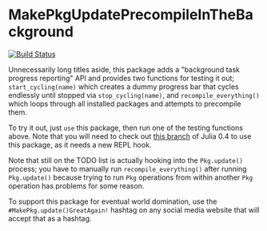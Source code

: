 # MakePkgUpdatePrecompileInTheBackground

[![Build Status](https://travis-ci.org/staticfloat/MakePkgUpdatePrecompileInTheBackground.jl.svg?branch=master)](https://travis-ci.org/staticfloat/MakePkgUpdatePrecompileInTheBackground.jl)

Unnecessarily long titles aside, this package adds a "background task progress reporting" API and provides two functions for testing it out; `start_cycling(name)` which creates a dummy progress bar that cycles endlessly until stopped via `stop_cycling(name)`, and `recompile_everything()` which loops through all installed packages and attempts to precompile them.

To try it out, just `use` this package, then run one of the testing functions above.  Note that you will need to check out [this branch](https://github.com/JuliaLang/julia/tree/sf/replready) of Julia 0.4 to use this package, as it needs a new REPL hook.

Note that still on the TODO list is actually hooking into the `Pkg.update()` process; you have to manually run `recompile_everything()` after running `Pkg.update()` because trying to run `Pkg` operations from within another `Pkg` operation has problems for some reason.

To support this package for eventual world domination, use the `#MakePkg.update()GreatAgain!` hashtag on any social media website that will accept that as a hashtag.
